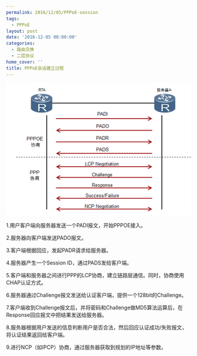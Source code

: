 ```yaml
---
permalink: 2016/12/05/PPPoE-session
tags:
  - PPPoE
layout: post
date: '2016-12-05 08:00:00'
categories:
  - 路由交换
  - 二层协议
home_cover: ''
title: PPPoE会话建立过程
---
```


![5ab8edb3aa4cc.png](../post_images/41a571ac901291cd5b464c4b3ce7b42a.png)


1.用户客户端向服务器发送一个PADI报文，开始PPPOE接入。


2.服务器向客户端发送PADO报文。


3.客户端根据回应，发起PADR请求给服务器。


4.服务器产生一个Session ID，通过PADS发给客户端。


5.客户端和服务器之间进行PPP的LCP协商，建立链路层通信。同时，协商使用CHAP认证方式。


6.服务器通过Challenge报文发送给认证客户端，提供一个128bit的Challenge。


7.客户端收到Challenge报文后，并将密码和Challenge做MD5算法运算后，在Response回应报文中把结果发送给服务器。


8.服务器根据用户发送的信息判断用户是否合法，然后回应认证成功/失败报文，将认证结果返回给客户端。


9.进行NCP（如IPCP）协商，通过服务器获取到规划的IP地址等参数。


